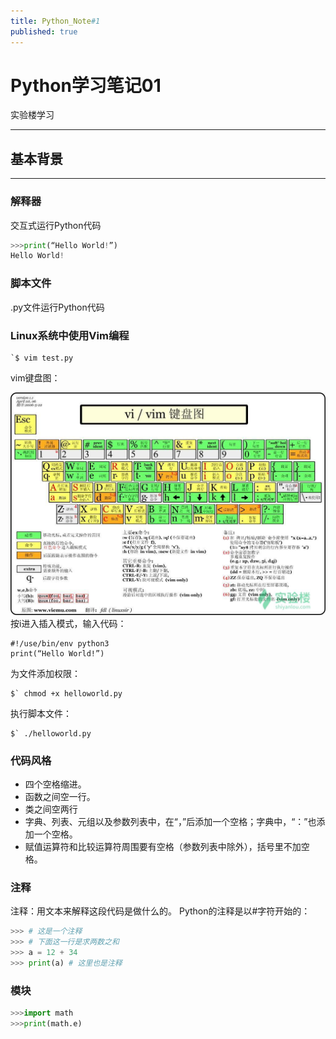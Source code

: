 ```yaml
---
title: Python_Note#1
published: true
---
```


# Python学习笔记01
实验楼学习
***
## 基本背景
***
### 解释器
交互式运行Python代码

```python
>>>print(“Hello World!”)
Hello World!
```
### 脚本文件
.py文件运行Python代码
### Linux系统中使用Vim编程
```shell
`$ vim test.py
``` 
vim键盘图：

![](https://github.com/billcookie0929/Personal_Practice/blob/master/Python/Note/wm.jpg)
按i进入插入模式，输入代码：

```
#!/use/bin/env python3
print(“Hello World!”)
```
为文件添加权限：

```
$` chmod +x helloworld.py
```
执行脚本文件：

```
$` ./helloworld.py
```
### 代码风格
* 四个空格缩进。
* 函数之间空一行。
* 类之间空两行
* 字典、列表、元组以及参数列表中，在“，”后添加一个空格；字典中，“：”也添加一个空格。
* 赋值运算符和比较运算符周围要有空格（参数列表中除外），括号里不加空格。

### 注释
注释：用文本来解释这段代码是做什么的。
Python的注释是以#字符开始的：

```python
>>> # 这是一个注释
>>> # 下面这一行是求两数之和
>>> a = 12 + 34
>>> print(a) # 这里也是注释
```
### 模块

```python
>>>import math
>>>print(math.e)
```